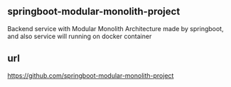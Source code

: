 ## springboot-modular-monolith-project
Backend service with Modular Monolith Architecture made by springboot, and also service will running on docker container

## url
https://github.com/springboot-modular-monolith-project
